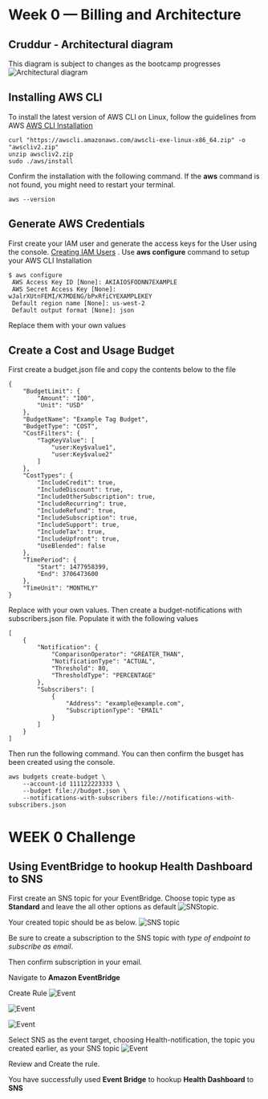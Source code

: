 # Week 0 — Billing and Architecture
## Cruddur - Architectural  diagram
This diagram is subject to changes as the bootcamp progresses
![Architectural diagram](Diagrams/WEEK0.GIF)
## Installing AWS CLI
To install the latest version of AWS CLI on Linux, follow the guidelines from AWS [AWS CLI Installation](https://docs.aws.amazon.com/cli/latest/userguide/getting-started-install.html)
```
curl "https://awscli.amazonaws.com/awscli-exe-linux-x86_64.zip" -o "awscliv2.zip"
unzip awscliv2.zip
sudo ./aws/install
```
Confirm the installation with the following command. If the **aws** command is not found, you might need to restart your terminal.
```
aws --version
```
## Generate AWS Credentials
First create your IAM user and generate the access keys for the User using the console. [Creating IAM Users](https://docs.aws.amazon.com/IAM/latest/UserGuide/id_users_create.html#id_users_create_console)
. Use **aws configure** command to setup your AWS CLI Installation
```
$ aws configure
 AWS Access Key ID [None]: AKIAIOSFODNN7EXAMPLE
 AWS Secret Access Key [None]: wJalrXUtnFEMI/K7MDENG/bPxRfiCYEXAMPLEKEY
 Default region name [None]: us-west-2
 Default output format [None]: json
```
Replace them with your own values

## Create a Cost and Usage Budget
First create a budget.json file and copy the contents below to the file
```
{
    "BudgetLimit": {
        "Amount": "100",
        "Unit": "USD"
    },
    "BudgetName": "Example Tag Budget",
    "BudgetType": "COST",
    "CostFilters": {
        "TagKeyValue": [
            "user:Key$value1",
            "user:Key$value2"
        ]
    },
    "CostTypes": {
        "IncludeCredit": true,
        "IncludeDiscount": true,
        "IncludeOtherSubscription": true,
        "IncludeRecurring": true,
        "IncludeRefund": true,
        "IncludeSubscription": true,
        "IncludeSupport": true,
        "IncludeTax": true,
        "IncludeUpfront": true,
        "UseBlended": false
    },
    "TimePeriod": {
        "Start": 1477958399,
        "End": 3706473600
    },
    "TimeUnit": "MONTHLY"
}
```
Replace with your own values.
Then create a budget-notifications with subscribers.json file.
Populate it with the following values
```
[
    {
        "Notification": {
            "ComparisonOperator": "GREATER_THAN",
            "NotificationType": "ACTUAL",
            "Threshold": 80,
            "ThresholdType": "PERCENTAGE"
        },
        "Subscribers": [
            {
                "Address": "example@example.com",
                "SubscriptionType": "EMAIL"
            }
        ]
    }
]
```
Then run the following command. You can then confirm the busget has been created using the console.
```
aws budgets create-budget \
    --account-id 111122223333 \
    --budget file://budget.json \
    --notifications-with-subscribers file://notifications-with-subscribers.json
```


# WEEK 0 Challenge
## Using EventBridge to hookup Health Dashboard to SNS
First create an SNS topic for your EventBridge.
Choose topic type as **Standard** and leave the all other options as default
![SNStopic](Diagrams/SNStopic.GIF).

Your created topic should be as below.
![SNS topic](Diagrams/SNStopic1.GIF)


Be sure to create a subscription to the SNS topic with *type of endpoint to subscribe as email*.

Then confirm subscription in your email.

Navigate to **Amazon EventBridge**

Create Rule
![Event](Diagrams/event1.GIF)


![Event](Diagrams/event2.GIF)

![Event](Diagrams/event3.GIF)


Select SNS as the event target, choosing Health-notification, the topic you created earlier, as your SNS topic
![Event](Diagrams/event4.GIF)

Review and Create the rule.

You have successfully used **Event Bridge** to hookup **Health Dashboard** to **SNS**
